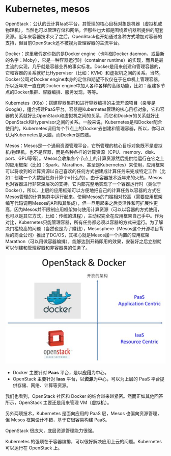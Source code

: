 # Kubernetes, mesos

OpenStack：公认的云计算IaaS平台，其管理的核心目标对象是机器（虚拟机或物理机），当然也可以管理存储和网络，但那些也大都是围绕着机器所提供的配套资源。近年来容器技术火了之后，OpenStack也开始通过各种方式增加对容器的支持，但目前OpenStack还不被视为管理容器的主流平台。

Docker：这里我假定你指的是Docker engine（也叫做Docker daemon，或最新的名字：Moby），它是一种容器运行时（container runtime）的实现，而且是最主流的实现，几乎就是容器业界的事实标准。Docker是用来创建和管理容器的，它和容器的关系就好比Hypervisor（比如：KVM）和虚拟机之间的关系。当然，Docker公司对Docker engine本身的定位和期望不仅仅在于在单机上管理容器，所以近年来一直在向Docker engine中加入各种各样的高级功能，比如：组建多节点的Docker集群、容器编排、服务发现，等等。

Kubernetes（K8s）：搭建容器集群和进行容器编排的主流开源项目（亲爹是Google），适合搭建PaaS平台。容器是Kubernetes管理的核心目标对象，它和容器的关系就好比OpenStack和虚拟机之间的关系，而它和Docker的关系就好比OpenStack和Hypervisor之间的关系。一般来说，Kubernetes是和Docker配合使用的，Kubernetes调用每个节点上的Docker去创建和管理容器，所以，你可以认为Kubernetes是大脑，而Docker是四肢。

Mesos：Mesos是一个通用资源管理平台，它所管理的核心目标对象既不是虚拟机/物理机，也不是容器，而是各种各样的计算资源（CPU、memory、disk、port、GPU等等）。Mesos会收集各个节点上的计算资源然后提供给运行在它之上的应用框架（比如：Spark、Marathon、甚至是Kubernetes）来使用，应用框架可以将收到的计算资源以自己喜欢的任何方式创建成计算任务来完成特定工作（比如：创建一个大数据任务计算个π什么的）。由于容器技术近年来的火热，Mesos也对容器进行非常深层次的支持，它内部完整地实现了一个容器运行时（类似于Docker），所以，上层的应用框架可以方便地把自己的计算任务以容器的方式在Mesos管理的计算集群中运行起来。使用Mesos的门槛相对较高（需要应用框架编写代码调用Mesos的API和其集成），但一旦用起来之后灵活性和可扩展性更高，因为Mesos并不限制应用框架如何使用计算资源（可以以容器的方式使用，也可以是其它方式，比如：传统的进程），主动权完全在应用框架自己手中。作为对比，Kubernetes只能管理容器，所有任务都必须以容器的方式来运行。为了解决门槛较高的问题（当然也是为了赚钱），Mesosphere（Mesos这个开源项目背后的商业公司）推出了DC/OS，其核心就是Mesos加一个内置的应用框架Marathon（可以用做容器编排），能够达到开箱即用的效果，安装好之后立刻就可以创建和管理容器和非容器类的任务了。

![](../.gitbook/assets/image%20%289%29.png)



* Docker 主要针对 **Paas** 平台，是以**应用**为中心。
* OpenStack 主要针对 **Iaas** 平台，以**资源**为中心，可以为上层的 PaaS 平台提供存储、网络、计算等资源。

我们也看到，OpenStack 社区和 Docker 的结合越来越紧密。然而正如其他回答所示，OpenStack 主要还是用来管理 VM（虚拟机）。  
  
另外两项技术，Kubernetes 是面向应用的 PaaS 层，Mesos 也偏向资源管理，但 Mesos 框架设计不错，基于它很容易构建 PaaS。

OpenStack 很庞大，底层资源管理能力很强。

Kubernetes 的强项在于容器编排，可以很好解决应用上云的问题。Kubernetes 可以运行在 OpenStack 上。  
  


